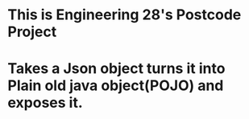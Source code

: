 <h1>This is Engineering 28's Postcode Project<h1>

<p>Takes a Json object turns it into Plain old java 
object(POJO) and exposes it.</p>